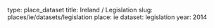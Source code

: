 type: place_dataset
title: Ireland / Legislation
slug: places/ie/datasets/legislation
place: ie
dataset: legislation
year: 2014
